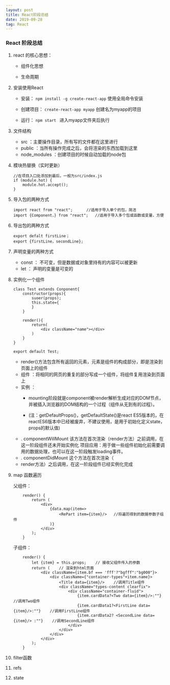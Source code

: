 ```yaml
---
layout: post
title: React阶段总结
date: 2019-09-28
tag: React
---
```


### React 阶段总结

1.  react 的核心思想：

    *   组件化思想

    *   生命周期

2.  安装使用React

    *   安装： `npm install -g create-react-app`	使用全局命令安装

    *   创建项目： `create-react-app myapp`      创建名为myapp的项目

    *   运行： `npm start `   进入myapp文件夹后执行

3.  文件结构

    *   src ：主要操作目录，所有写的文件都在这里进行
    *   public ：当所有操作完成之后，会将渲染的东西加载到这里
    *   node_modules ：创建项目的时候自动加载的node包 

4.  模块热替换（实时更新）

    ````react
    //在项目入口处添加到最后，一般为src/index.js
    if (module.hot) {
    	module.hot.accept();
    }
    ````

5.  导入包的两种方式

    ```react
    import react from "react";		//适用于导入单个的包，简洁
    import {Component，} from "react";	//适用于导入多个包或函数或变量，方便
    ```

6.  导出包的两种方式

    ```react
    export defalt firstLine；
    export {firstLine，secondLine};
    ```

7.  声明变量的两种方式

    *   const ： 不可变，但是数据或对象里持有的内容可以被更新
    *   let ： 声明的变量是可变的

8.  实例化一个组件

    ```react
    class Test extends Conponent{
    	constructor(props){
    		suoer(props);
    		this.state={
    		}
    	}
    	
    	render(){
            return(
    			<div className="name"></div>
            )
    	}
    } 
    
    export default Test;
    ```

    *   render()方法包含所有返回的元素，元素是组件的构成部分，即是渲染到页面上的组件
    *   组件 ：将相同的网页的重复的部分写成一个组件，将组件复用渲染到页面上
    *   实例 ：
        *   mounting阶段就是component被render解析生成对应的DOM节点，并被插入浏览器的DOM结构的一个过程（组件从无到有的过程）。
            
          *   (注：getDefaultProps()，getDefaultState()是react ES5版本的，在reactES6版本中已经被废弃，不建议使用，是用于初始化定义state，props的默认值)
      *   . componentWillMount
                该方法在首次渲染（render方法）之前调用，在这一阶段组件还未开始实例化
                项目应用：用于做一些组件初始化前需要调用的数据处理，也可以在这一阶段触发loading事件。
      * . componentDidMount
                  这个方法在首次渲染（
      *   render方法）之后调用，在这一阶段组件已经实例化完成

9.  map 函数遍历

    父组件：

    ```react
        render() {
            return (
                <div>
                    {data.map(item=>
                        <RePart item={item}/>	//将遍历得到的数据参数子组件
                    )}
                </div>
            );
        }
    ```

    子组件：

    ```react
        render() {
            let {item} = this.props;	// 接收父组件传入的参数
            return (	// 渲染到html页面
                <div className={item.bf === 'fff'?"bgfff":"bg000"}>
                    <div className={"container-types"+item.name}>
                        <Title data={item}/>	//调用Title组件
                        <div className="types-content clearfix">
                            <div className="container-fluid">
                                {item.cardData?<Two data={item}/>:""}    //调用Two组件
                                {item.cardData1?<FirstLine data={item}/>:""}    //调用FirstLine组件
                                {item.cardData2? <SecondLine data={item}/> :""}    //调用SecondLine组件
                            </div>
                        </div>
                    </div>
                </div>
            );
        }
    ```

10.  filter函数

11.  refs

12.  state

     